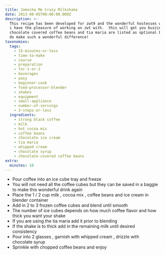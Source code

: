 ```yaml
---
title: Jamocha Me Crazy Milkshake
date: 2013-08-05T00:00:00.000Z
description: >-
  This recipe has been developed for zwt9 and the wonderful hostesses with which
  i have the pleasure of working on zwt with.  this will get you buzzing.  the
  chocolate covered coffee beans and tia maria are listed as optional but they
  do make such a wonderful difference!
taxonomies:
  tags:
    - 15-minutes-or-less
    - time-to-make
    - course
    - preparation
    - for-1-or-2
    - beverages
    - easy
    - beginner-cook
    - food-processor-blender
    - shakes
    - equipment
    - small-appliance
    - number-of-servings
    - 3-steps-or-less
  ingredients:
    - strong black coffee
    - milk
    - hot cocoa mix
    - coffee beans
    - chocolate ice cream
    - tia maria
    - whipped cream
    - chocolate syrup
    - chocolate-covered coffee beans
extra:
  minutes: 10
---
```

 - Pour coffee into an ice cube tray and freeze
 - You will not need all the coffee cubes but they can be saved in a baggie to make this wonderful drink again
 - Place the 1 / 2 cup milk , cocoa mix , coffee beans and ice cream in blender container
 - Add in 2 to 3 frozen coffee cubes and blend until smooth
 - The number of ice cubes depends on how much coffee flavor and how thick you want your shake
 - If you are using the tia maria add it prior to blending
 - If the shake is to thick add in the remaining milk until desired consistency
 - Pour into 2 glasses , garnish with whipped cream , drizzle with chocolate syrup
 - Sprinkle with chopped coffee beans and enjoy
